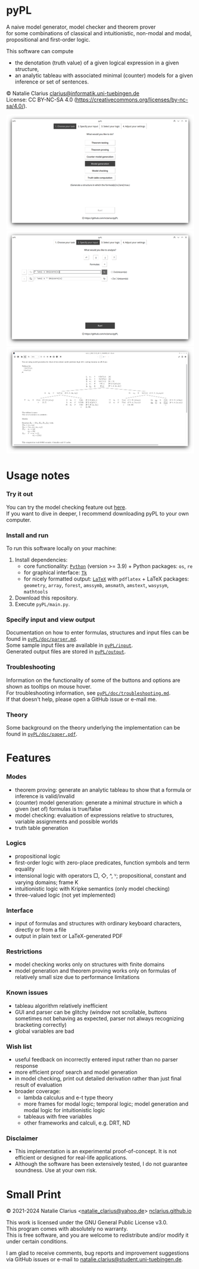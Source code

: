 # pyPL

A naive model generator, model checker and theorem prover   
for some combinations of classical and intuitionistic, non-modal and modal, propositional and first-order logic.  

This software can compute  
- the denotation (truth value) of a given logical expression in a given structure,  
- an analytic tableau with associated minimal (counter) models for a given inference or set of sentences.

© Natalie Clarius <clarius@informatik.uni-tuebingen.de>  
License: CC BY-NC-SA 4.0 (https://creativecommons.org/licenses/by-nc-sa/4.0/).   

![pyPL GUI -- start](doc/img/pyPL_1.png)
![pyPL GUI -- input](doc/img/pyPL_2.png)
![pyPL GUI -- output](doc/img/pyPL_3.png)

# Usage notes

### Try it out
You can try the model checking feature out [here](https://trinket.io/python3/757871dd18).  
If you want to dive in deeper, I recommend downloading pyPL to your own computer.

### Install and run
To run this software locally on your machine:
1. Install dependencies:
   - core functionality: [`Python`](https://www.python.org/downloads/) (version >= 3.9) + Python packages: `os`, `re`
   - for graphical interface: [`Tk`](https://tkdocs.com/tutorial/install.html)
   - for nicely formatted output: [`LaTeX`](https://www.latex-project.org/get/) with `pdflatex` + LaTeX packages: `geometry`, `array`, `forest`, `amssymb`, `amsmath`, `amstext`, `wasysym`, `mathtools`
2. Download this repository.
3. Execute `pyPL/main.py`.

### Specify input and view output
Documentation on how to enter formulas, structures and input files can be found in [`pyPL/doc/parser.md`](https://github.com/nclarius/pyPL/blob/master/doc/parser.md).  
Some sample input files are available in [`pyPL/input`](https://github.com/nclarius/pyPL/blob/master/input).  
Generated output files are stored in [`pyPL/output`](https://github.com/nclarius/pyPL/blob/master/output).  

### Troubleshooting
Information on the functionality of some of the buttons and options are shown as tooltips on mouse hover.  
For troubleshooting information, see [`pyPL/doc/troubleshooting.md`](https://github.com/nclarius/pyPL/blob/master/doc/troubleshooting.md).  
If that doesn't help, please open a GitHub issue or e-mail me.  

### Theory
Some background on the theory underlying the implementation can be found in [`pyPL/doc/paper.pdf`](https://github.com/nclarius/pyPL/blob/master/doc/paper.pdf).

# Features

### Modes
- theorem proving: generate an analytic tableau to show that a formula or inference is valid/invalid
- (counter) model generation: generate a minimal structure in which a given (set of) formulas is true/false
- model checking: evaluation of expressions relative to structures, variable assignments and possible worlds
- truth table generation

### Logics
- propositional logic
- first-order logic with zero-place predicates, function symbols and term equality
- intensional logic with operators □, ◇, ^, ⱽ; propositional, constant and varying domains; frame K
- intuitionistic logic with Kripke semantics (only model checking)
- three-valued logic (not yet implemented)

### Interface
- input of formulas and structures with ordinary keyboard characters, directly or from a file
- output in plain text or LaTeX-generated PDF

### Restrictions
 - model checking works only on structures with finite domains
 - model generation and theorem proving works only on formulas of relatively small size due to performance limitations

### Known issues
 - tableau algorithm relatively inefficient
 - GUI and parser can be glitchy (window not scrollable, buttons sometimes not behaving as expected, parser not always recognizing bracketing correctly)
 - global variables are bad

### Wish list
- useful feedback on incorrectly entered input rather than no parser response
- more efficient proof search and model generation
- in model checking, print out detailed derivation rather than just final result of evaluation
- broader coverage:
  - lambda calculus and e-t type theory
  - more frames for modal logic; temporal logic; model generation and modal logic for intuitionistic logic
  - tableaus with free variables
  - other frameworks and calculi, e.g. DRT, ND

### Disclaimer
- This implementation is an experimental proof-of-concept. It is not efficient or designed for real-life applications.  
- Although the software has been extensively tested, I do not guarantee soundness. Use at your own risk.


# Small Print

© 2021-2024 Natalie Clarius \<natalie_clarius@yahoo.de\> [nclarius.github.io](https://nclarius.github.io/)

This work is licensed under the GNU General Public License v3.0.  
This program comes with absolutely no warranty.  
This is free software, and you are welcome to redistribute and/or modify it under certain conditions.  

I am glad to receive comments, bug reports and improvement suggestions via GitHub issues or e-mail to natalie.clarius@student.uni-tuebingen.de.
